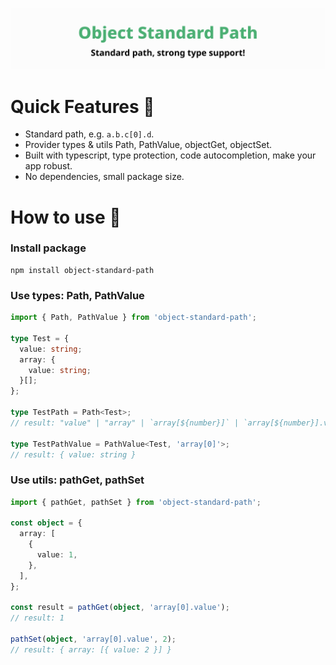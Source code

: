 ![title](media/repo-header.svg)

# Quick Features 🥳

- Standard path, e.g. `a.b.c[0].d`.
- Provider types & utils Path, PathValue, objectGet, objectSet.
- Built with typescript, type protection, code autocompletion, make your app robust.
- No dependencies, small package size.

# How to use 📖

### Install package

```shell
npm install object-standard-path
```

### Use types: Path, PathValue

```typescript
import { Path, PathValue } from 'object-standard-path';

type Test = {
  value: string;
  array: {
    value: string;
  }[];
};

type TestPath = Path<Test>;
// result: "value" | "array" | `array[${number}]` | `array[${number}].value`

type TestPathValue = PathValue<Test, 'array[0]'>;
// result: { value: string }
```

### Use utils: pathGet, pathSet

```typescript
import { pathGet, pathSet } from 'object-standard-path';

const object = {
  array: [
    {
      value: 1,
    },
  ],
};

const result = pathGet(object, 'array[0].value');
// result: 1

pathSet(object, 'array[0].value', 2);
// result: { array: [{ value: 2 }] }
```
